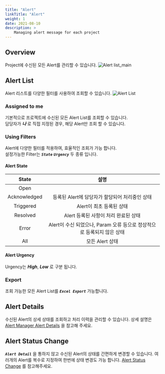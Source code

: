 ```yaml
---
title: "Alert"
linkTitle: "Alert"
weight: 1
date: 2021-08-10
description: >
    Managing alert message for each project
---
```


## Overview
Project에 수신된 모든 Alert를 관리할 수 있습니다.
![Alert list_main](/ko/docs/guides_v1/alert_manager/project_dashboard/project_dashboard_img/alert_manager_project_dashboard_img_01.png)

## Alert List
Alert 리스트를 다양한 필터를 사용하여 조회할 수 있습니다.
![Alert List](/ko/docs/guides_v1/alert_manager/project_dashboard/project_dashboard_img/alert_manager_project_dashboard_img_02.png)

### Assigned to me
기본적으로 프로젝트에 수신된 모든 Alert List를 조회할 수 있습니다.  
담당자가 _**나**_ 로 직접 지정된 경우, 해당 Alert만 조회 할 수 있습니다.

### Using Filters
Alert에 다양한 필터를 적용하여, 효율적인 조회가 가능 합니다.<br>
설정가능한 Filter는 _**`State`**_ _**`Urgency`**_ 두 종류 입니다.

#### Alert State
|State|설명|
|:--:|:--:|
|Open||
|Acknowledged|등록된 Alert에 담당자가 할당되어 처리중인 상태|
|Triggered|Alert이 최초 등록된 상태|
|Resolved|Alert 등록된 사항이 처리 완료된 상태|
|Error|Alert이 수신 되었으나, Param 오류 등으로 정상적으로 등록되지 않은 상태|
|All|모든 Alert 상태|

#### Alert Urgency
Urgency는 _**High**_, _**Low**_ 로 구분 됩니다.

### Export
조회 가능한 모든 Alert List를 _**`Excel Export`**_ 가능합니다.

## Alert Details
수신된 Alert의 상세 상태를 조회하고 처리 이력을 관리할 수 있습니다.
상세 설명은 [Alert Manager Alert Details](/docs/guides_v1/alert_manager/alert/#alert-details) 을 참고해 주세요.

## Alert Status Change
_**`Alert Detail`**_ 을 통하지 않고 수신된 Alert의 상태를 간편하게 변경할 수 있습니다.
여러개의 Alert를 복수로 지정하여 한번에 상태 변경도 가능 합니다. [Alert Status Change](/docs/guides_v1/alert_manager/alert/#alert-status-change) 를 참고해주세요.

